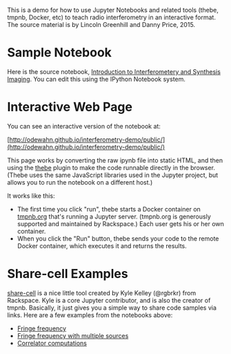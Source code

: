 This is a demo for how to use Jupyter Notebooks and related tools (thebe, tmpnb, Docker, etc) to teach radio interferometry in an interactive format.  The source material is by Lincoln Greenhill and Danny Price, 2015.

# Sample Notebook

Here is the source notebook, [Introduction to Interferometery and Synthesis Imaging](index.ipynb).  You can edit this using the IPython Notebook system.

# Interactive Web Page

You can see an interactive version of the notebook at:

[http://odewahn.github.io/interferometry-demo/public/](http://odewahn.github.io/interferometry-demo/public/)


This page works by converting the raw ipynb file into static HTML, and then using the [thebe](https://github.com/oreillymedia/thebe) plugin to make the code runnable directly in the browser.  (Thebe uses the same JavaScript libraries used in the Jupyter project, but allows you to run the notebook on a different host.) 

It works like this:

* The first time you click "run", thebe starts a Docker container on [tmpnb.org](tmpnb.org) that's running a Jupyter server.  (tmpnb.org is generously supported and maintained by Rackspace.)  Each user gets his or her own container.
* When you click the "Run" button, thebe sends your code to the remote Docker container, which executes it and returns the results.

# Share-cell Examples

[share-cell](https://github.com/rgbkrk/share-cell) is a nice little tool created by Kyle Kelley (@rgbrkr) from Rackspace.  Kyle is a core Jupyter contributor, and is also the creator of tmpnb.  Basically, it just gives you a simple way to share code samples via links.  Here are a few examples from the notebooks above:

* [Fringe frequency](http://odewahn.github.io/interferometry-demo/public/share-cell/?code=%09%0A%23%20Import%20some%20boilerplate%20libraries%0A%25matplotlib%20inline%0Afrom%20IPython.display%20import%20Image%0Afrom%20IPython.html.widgets%20import%20interact%0Afrom%20numpy%20import%20pi%2C%20cos%2C%20sin%0Aimport%20numpy%20as%20np%0Aimport%20pylab%20as%20plt%0Aimport%20seaborn%20as%20sns%0A%0Adef%20plot_fringe(bl_length%2C%20wavelength%2C%20source_spacing)%3A%0A%20%20%20%20%22%22%22%20Plot%20the%20fringe%20function%20for%20a%20baseline%20with%202%20sources%20(see%20Fig%201)%0A%0A%20%20%20%20bl_length%3A%20%20%20%20%20%20distance%20between%20antennas%2C%20in%20m%0A%20%20%20%20wavelength%3A%20%20%20%20%20wavelength%2C%20in%20m%0A%20%20%20%20source_spacing%3A%20distance%20between%20sources%2C%20in%20degrees%0A%20%20%20%20%22%22%22%0A%20%20%20%20theta%20%3D%20np.linspace(-np.pi%2C%20np.pi%2C%20401)%0A%20%20%20%20l%20%3D%20sin(theta)%0A%20%20%20%20l_spc%20%3D%20sin(source_spacing%20%2F%2057.3)%0A%0A%20%20%20%20%23%20first%20baseline%0A%20%20%20%20F_src1_bl1%20%3D%20cos(2%20*%20pi%20*%20bl_length%20*%20l%20%2F%20wavelength)%0A%20%20%20%20F_src2_bl1%20%3D%20cos(2%20*%20pi%20*%20bl_length%20*%20(l%20-%20l_spc)%20%2F%20wavelength)%0A%20%20%20%20F_bl1%20%3D%20F_src1_bl1%20%2B%20F_src2_bl1%0A%0A%20%20%20%20%23%20second%20baseline%0A%20%20%20%20F_src1_bl2%20%3D%20cos(2%20*%20pi%20*%202%20*%20bl_length%20*%20l%20%2F%20wavelength)%0A%20%20%20%20F_src2_bl2%20%3D%20cos(2%20*%20pi%20*%202*%20bl_length%20*%20(l%20-%20l_spc)%20%2F%20wavelength)%0A%20%20%20%20F_bl2%20%3D%20F_src1_bl2%20%2B%20F_src2_bl2%0A%0A%20%20%20%20plt.plot(l%2C%20F_bl1%2C%20c%3D'%23cc0000'%2C%20label%3D%22Baseline%201-2%22)%0A%20%20%20%20plt.plot(l%2C%20F_bl2%2C%20c%3D'%230000cc'%2C%20label%3D%22Baseline%201-3%22)%0A%20%20%20%20plt.xlabel(%22%24sin(%5C%5Ctheta)%24%22)%0A%20%20%20%20plt.ylabel(%22Fringe%20amplitude%22)%0A%20%20%20%20plt.ylim(-2%2C%202)%0A%20%20%20%20plt.legend()%0A%0Af%20%3D%20interact(plot_fringe%2C%20bl_length%3D(1%2C%20100)%2C%20wavelength%3D(1%2C%20100)%2C%20source_spacing%3D(0%2C%2090))%0A%0A&kernel_name=python3)
* [Fringe frequency with multiple sources](http://odewahn.github.io/interferometry-demo/public/share-cell/?code=%09%0A%23%20Import%20some%20boilerplate%20libraries%0A%25matplotlib%20inline%0Afrom%20IPython.display%20import%20Image%0Afrom%20IPython.html.widgets%20import%20interact%0Afrom%20numpy%20import%20pi%2C%20cos%2C%20sin%0Aimport%20numpy%20as%20np%0Aimport%20pylab%20as%20plt%0Aimport%20seaborn%20as%20sns%0A%0Adef%20plot_fringe(bl_length%2C%20wavelength%2C%20source_spacing)%3A%0A%20%20%20%20%22%22%22%20Plot%20the%20fringe%20function%20for%20a%20baseline%20with%202%20sources%20(see%20Fig%201)%0A%0A%20%20%20%20bl_length%3A%20%20%20%20%20%20distance%20between%20antennas%2C%20in%20m%0A%20%20%20%20wavelength%3A%20%20%20%20%20wavelength%2C%20in%20m%0A%20%20%20%20source_spacing%3A%20distance%20between%20sources%2C%20in%20degrees%0A%20%20%20%20%22%22%22%0A%20%20%20%20theta%20%3D%20np.linspace(-np.pi%2C%20np.pi%2C%20401)%0A%20%20%20%20l%20%3D%20sin(theta)%0A%20%20%20%20l_spc%20%3D%20sin(source_spacing%20%2F%2057.3)%0A%0A%20%20%20%20%23%20first%20baseline%0A%20%20%20%20F_src1_bl1%20%3D%20cos(2%20*%20pi%20*%20bl_length%20*%20l%20%2F%20wavelength)%0A%20%20%20%20F_src2_bl1%20%3D%20cos(2%20*%20pi%20*%20bl_length%20*%20(l%20-%20l_spc)%20%2F%20wavelength)%0A%20%20%20%20F_bl1%20%3D%20F_src1_bl1%20%2B%20F_src2_bl1%0A%0A%20%20%20%20%23%20second%20baseline%0A%20%20%20%20F_src1_bl2%20%3D%20cos(2%20*%20pi%20*%202%20*%20bl_length%20*%20l%20%2F%20wavelength)%0A%20%20%20%20F_src2_bl2%20%3D%20cos(2%20*%20pi%20*%202*%20bl_length%20*%20(l%20-%20l_spc)%20%2F%20wavelength)%0A%20%20%20%20F_bl2%20%3D%20F_src1_bl2%20%2B%20F_src2_bl2%0A%0A%20%20%20%20plt.plot(l%2C%20F_bl1%2C%20c%3D'%23cc0000'%2C%20label%3D%22Baseline%201-2%22)%0A%20%20%20%20plt.plot(l%2C%20F_bl2%2C%20c%3D'%230000cc'%2C%20label%3D%22Baseline%201-3%22)%0A%20%20%20%20plt.xlabel(%22%24sin(%5C%5Ctheta)%24%22)%0A%20%20%20%20plt.ylabel(%22Fringe%20amplitude%22)%0A%20%20%20%20plt.ylim(-2%2C%202)%0A%20%20%20%20plt.legend()%0A%0Af%20%3D%20interact(plot_fringe%2C%20bl_length%3D(1%2C%20100)%2C%20wavelength%3D(1%2C%20100)%2C%20source_spacing%3D(0%2C%2090))&kernel_name=python3)
* [Correlator computations](http://odewahn.github.io/interferometry-demo/public/share-cell/?code=from%20IPython.html.widgets%20import%20interact%0Aimport%20numpy%20as%20np%0A%0Atflops_per_gpu%20%3D%201.5%20%20%20%20%20%23%20TFLOP%2Fs%20achievable%20on%20a%20single%20GPU%2C%20NVIDIA%20GTX960%0Acost_per_gpu%20%20%20%3D%20250.0%20%20%20%23%20Cost%20per%20GPU%0A%0Adef%20n_ops(bandwidth%2C%20n_ant)%3A%0A%20%20%20%20n_pol%20%3D%202%0A%20%20%20%20n_antpol%20%3D%20n_ant%20*%20n_pol%0A%20%20%20%20n_baselines%20%3D%20(n_antpol)%20*%20(n_antpol%20%2B%201)%20%2F%202%20%23%20Dual-pol%20%2B%20autocorrelations%0A%20%20%20%20mult_per_sec%20%3D%20n_baselines%20*%20bandwidth%0A%20%20%20%20tflops_per_sec%20%3D%20mult_per_sec%20%20*%205%20%2F%201e6%0A%20%20%20%20n_gpu%20%3D%20np.ceil(tflops_per_sec%20%2F%20tflops_per_gpu)%0A%0A%20%20%20%20to_print%20%3D%20%20%22Bandwidth%3A%20%20%20%20%20%20%20%20%20%20%20%20%20%20%20%20%20%20%20%20%20%25s%20MHz%5Cn%22%20%25%20bandwidth%0A%20%20%20%20to_print%20%2B%3D%20%22Number%20of%20antennas%3A%20%20%20%20%20%20%20%20%20%20%20%20%25i%5Cn%22%20%25%20n_ant%0A%20%20%20%20to_print%20%2B%3D%20%22Number%20of%20baselines%20(dualpol)%3A%20%25i%5Cn%22%20%25%20n_baselines%0A%20%20%20%20to_print%20%2B%3D%20%22Correlator%20computations%3A%20%20%20%20%20%20%20%252.3f%20TFLOP%2Fs%5Cn%22%20%25%20tflops_per_sec%0A%20%20%20%20to_print%20%2B%3D%20%22Number%20of%20GPUs%20required%3A%20%20%20%20%20%20%20%25i%5Cn%22%20%25%20n_gpu%0A%20%20%20%20to_print%20%2B%3D%20%22Cost%20to%20purchase%3A%20%20%20%20%20%20%20%20%20%20%20%20%20%20%24%25i%22%20%25%20(n_gpu%20*%20cost_per_gpu)%0A%20%20%20%20print(to_print)%0A%0Af%20%3D%20interact(n_ops%2C%20bandwidth%3D(1%2C%201e3)%2C%20n_ant%3D(2%2C%201024))&kernel_name=python3)